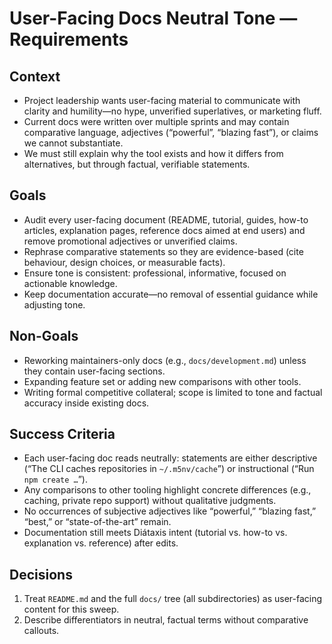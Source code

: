 # User-Facing Docs Neutral Tone — Requirements

## Context
- Project leadership wants user-facing material to communicate with clarity and humility—no hype, unverified superlatives, or marketing fluff.
- Current docs were written over multiple sprints and may contain comparative language, adjectives (“powerful”, “blazing fast”), or claims we cannot substantiate.
- We must still explain why the tool exists and how it differs from alternatives, but through factual, verifiable statements.

## Goals
- Audit every user-facing document (README, tutorial, guides, how-to articles, explanation pages, reference docs aimed at end users) and remove promotional adjectives or unverified claims.
- Rephrase comparative statements so they are evidence-based (cite behaviour, design choices, or measurable facts).
- Ensure tone is consistent: professional, informative, focused on actionable knowledge.
- Keep documentation accurate—no removal of essential guidance while adjusting tone.

## Non-Goals
- Reworking maintainers-only docs (e.g., `docs/development.md`) unless they contain user-facing sections.
- Expanding feature set or adding new comparisons with other tools.
- Writing formal competitive collateral; scope is limited to tone and factual accuracy inside existing docs.

## Success Criteria
- Each user-facing doc reads neutrally: statements are either descriptive (“The CLI caches repositories in `~/.m5nv/cache`”) or instructional (“Run `npm create …`”).
- Any comparisons to other tooling highlight concrete differences (e.g., caching, private repo support) without qualitative judgments.
- No occurrences of subjective adjectives like “powerful,” “blazing fast,” “best,” or “state-of-the-art” remain.
- Documentation still meets Diátaxis intent (tutorial vs. how-to vs. explanation vs. reference) after edits.

## Decisions
1. Treat `README.md` and the full `docs/` tree (all subdirectories) as user-facing content for this sweep.
2. Describe differentiators in neutral, factual terms without comparative callouts.
